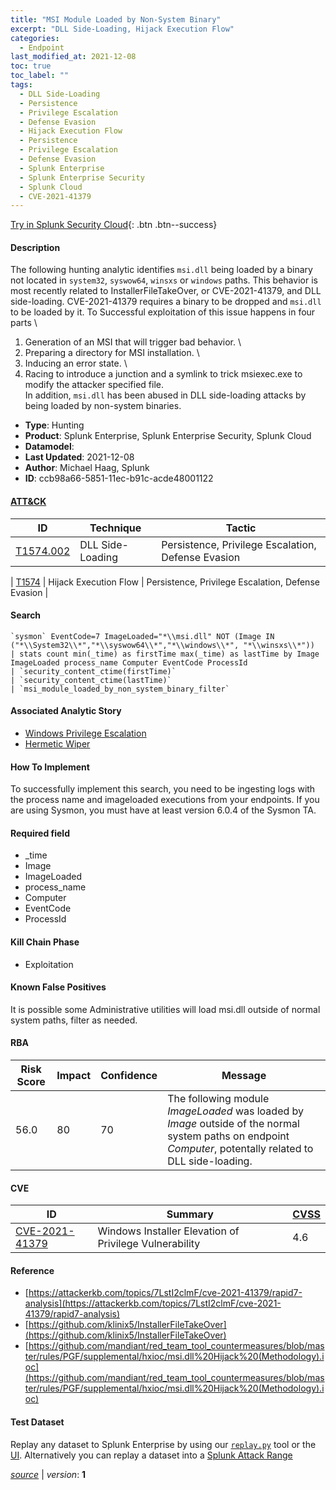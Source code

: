 ```yaml
---
title: "MSI Module Loaded by Non-System Binary"
excerpt: "DLL Side-Loading, Hijack Execution Flow"
categories:
  - Endpoint
last_modified_at: 2021-12-08
toc: true
toc_label: ""
tags:
  - DLL Side-Loading
  - Persistence
  - Privilege Escalation
  - Defense Evasion
  - Hijack Execution Flow
  - Persistence
  - Privilege Escalation
  - Defense Evasion
  - Splunk Enterprise
  - Splunk Enterprise Security
  - Splunk Cloud
  - CVE-2021-41379
---
```




[Try in Splunk Security Cloud](https://www.splunk.com/en_us/cyber-security.html){: .btn .btn--success}

#### Description

The following hunting analytic identifies `msi.dll` being loaded by a binary not located in `system32`, `syswow64`, `winsxs` or `windows` paths. This behavior is most recently related to InstallerFileTakeOver, or CVE-2021-41379, and DLL side-loading. CVE-2021-41379 requires a binary to be dropped and `msi.dll` to be loaded by it. To Successful exploitation of this issue happens in four parts \
1. Generation of an MSI that will trigger bad behavior. \
1. Preparing a directory for MSI installation. \
1. Inducing an error state. \
1. Racing to introduce a junction and a symlink to trick msiexec.exe to modify the attacker specified file. \
In addition, `msi.dll` has been abused in DLL side-loading attacks by being loaded by non-system binaries.

- **Type**: Hunting
- **Product**: Splunk Enterprise, Splunk Enterprise Security, Splunk Cloud
- **Datamodel**: 
- **Last Updated**: 2021-12-08
- **Author**: Michael Haag, Splunk
- **ID**: ccb98a66-5851-11ec-b91c-acde48001122


#### [ATT&CK](https://attack.mitre.org/)

| ID          | Technique   | Tactic         |
| ----------- | ----------- |--------------- |
| [T1574.002](https://attack.mitre.org/techniques/T1574/002/) | DLL Side-Loading | Persistence, Privilege Escalation, Defense Evasion |

| [T1574](https://attack.mitre.org/techniques/T1574/) | Hijack Execution Flow | Persistence, Privilege Escalation, Defense Evasion |

#### Search

```
`sysmon` EventCode=7 ImageLoaded="*\\msi.dll" NOT (Image IN ("*\\System32\\*","*\\syswow64\\*","*\\windows\\*", "*\\winsxs\\*")) 
| stats count min(_time) as firstTime max(_time) as lastTime by Image ImageLoaded process_name Computer EventCode ProcessId 
| `security_content_ctime(firstTime)` 
| `security_content_ctime(lastTime)` 
| `msi_module_loaded_by_non_system_binary_filter`
```

#### Associated Analytic Story
* [Windows Privilege Escalation](/stories/windows_privilege_escalation)
* [Hermetic Wiper](/stories/hermetic_wiper)


#### How To Implement
To successfully implement this search, you need to be ingesting logs with the process name and imageloaded executions from your endpoints. If you are using Sysmon, you must have at least version 6.0.4 of the Sysmon TA.

#### Required field
* _time
* Image
* ImageLoaded
* process_name
* Computer
* EventCode
* ProcessId


#### Kill Chain Phase
* Exploitation


#### Known False Positives
It is possible some Administrative utilities will load msi.dll outside of normal system paths, filter as needed.


#### RBA

| Risk Score  | Impact      | Confidence   | Message      |
| ----------- | ----------- |--------------|--------------|
| 56.0 | 80 | 70 | The following module $ImageLoaded$ was loaded by $Image$ outside of the normal system paths on endpoint $Computer$, potentally related to DLL side-loading. |



#### CVE

| ID          | Summary | [CVSS](https://nvd.nist.gov/vuln-metrics/cvss) |
| ----------- | ----------- | -------------- |
| [CVE-2021-41379](https://nvd.nist.gov/vuln/detail/CVE-2021-41379) | Windows Installer Elevation of Privilege Vulnerability | 4.6 |



#### Reference

* [https://attackerkb.com/topics/7LstI2clmF/cve-2021-41379/rapid7-analysis](https://attackerkb.com/topics/7LstI2clmF/cve-2021-41379/rapid7-analysis)
* [https://github.com/klinix5/InstallerFileTakeOver](https://github.com/klinix5/InstallerFileTakeOver)
* [https://github.com/mandiant/red_team_tool_countermeasures/blob/master/rules/PGF/supplemental/hxioc/msi.dll%20Hijack%20(Methodology).ioc](https://github.com/mandiant/red_team_tool_countermeasures/blob/master/rules/PGF/supplemental/hxioc/msi.dll%20Hijack%20(Methodology).ioc)



#### Test Dataset
Replay any dataset to Splunk Enterprise by using our [`replay.py`](https://github.com/splunk/attack_data#using-replaypy) tool or the [UI](https://github.com/splunk/attack_data#using-ui).
Alternatively you can replay a dataset into a [Splunk Attack Range](https://github.com/splunk/attack_range#replay-dumps-into-attack-range-splunk-server)




[*source*](https://github.com/splunk/security_content/tree/develop/detections/endpoint/msi_module_loaded_by_non-system_binary.yml) \| *version*: **1**